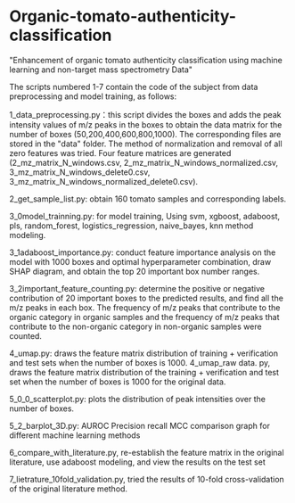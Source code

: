 # Organic-tomato-authenticity-classification
"Enhancement of organic tomato authenticity classification using machine learning and non-target mass spectrometry Data"

The scripts numbered 1-7 contain the code of the subject from data preprocessing and model training, as follows:

1_data_preprocessing.py：this script divides the boxes and adds the peak intensity values of m/z peaks in the boxes to obtain the data matrix for the number of boxes (50,200,400,600,800,1000). The corresponding files are stored in the "data" folder. The method of normalization and removal of all zero features was tried. Four feature matrices are generated (2_mz_matrix_N_windows.csv, 2_mz_matrix_N_windows_normalized.csv, 3_mz_matrix_N_windows_delete0.csv, 3_mz_matrix_N_windows_normalized_delete0.csv).

2_get_sample_list.py: obtain 160 tomato samples and corresponding labels.

3_0model_trainning.py: for model training, Using svm, xgboost, adaboost, pls, random_forest, logistics_regression, naive_bayes, knn method modeling.

3_1adaboost_importance.py: conduct feature importance analysis on the model with 1000 boxes and optimal hyperparameter combination, draw SHAP diagram, and obtain the top 20 important box number ranges.

3_2important_feature_counting.py: determine the positive or negative contribution of 20 important boxes to the predicted results, and find all the m/z peaks in each box. The frequency of m/z peaks that contribute to the organic category in organic samples and the frequency of m/z peaks that contribute to the non-organic category in non-organic samples were counted.

4_umap.py: draws the feature matrix distribution of training + verification and test sets when the number of boxes is 1000.
4_umap_raw data. py, draws the feature matrix distribution of the training + verification and test set when the number of boxes is 1000 for the original data.

5_0_0_scatterplot.py: plots the distribution of peak intensities over the number of boxes.

5_2_barplot_3D.py: AUROC Precision recall MCC comparison graph for different machine learning methods

6_compare_with_literature.py, re-establish the feature matrix in the original literature, use adaboost modeling, and view the results on the test set

7_lietrature_10fold_validation.py, tried the results of 10-fold cross-validation of the original literature method.
